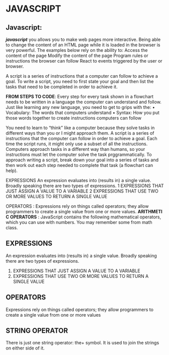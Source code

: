 # JAVASCRIPT
## Javascript:
**_javascript_** you allows you to make web pages more interactive. Being able to change the content of an HTML page while it is loaded in the browser is very powerful. The examples below rely on the ability to: Access the content of the page Modify the content of the page Program rules or instructions the browser can follow React to events triggered by the user or browser.

A script is a series of instructions that a computer can follow to achieve a goal. To write a script, you need to first state your goal and then list the tasks that need to be completed in order to achieve it.

**FROM STEPS TO CODE**: Every step for every task shown in a flowchart needs to be written in a language the computer can understand and follow. Just like learning any new language, you need to get to grips with the: • Vocabulary: The words that computers understand • Syntax: How you put those words together to create instructions computers can follow

You need to learn to “think” like a computer because they solve tasks in different ways than you or I might approach them. A script is a series of instructions that the computer can follow in order to achieve a goal. Each time the script runs, it might only use a subset of all the instructions. Computers approach tasks in a different way than humans, so your instructions must let the computer solve the task prggrammatically. To approach writing a script, break down your goal into a series of tasks and then work out each step needed to complete that task (a flowchart can help).

EXPRESSIONS An expression evaluates into (results in) a single value. Broadly speaking there are two types of expressions. 1 EXPRESSIONS THAT JUST ASSIGN A VALUE TO A VARIABLE 2 EXPRESSIONS THAT USE TWO OR MORE VALUES TO RETURN A SINGLE VALUE

OPERATORS : Expressions rely on things called operators; they allow programmers to create a single value from one or more values. 
**ARITHMETI C OPERATORS** : JavaScript contains the following mathematical operators, which you can use with numbers. You may remember some from math class.
## EXPRESSIONS
An expression evaluates into (results in) a single value. Broadly speaking
there are two types of expressions.
1. EXPRESSIONS THAT JUST ASSIGN A
VALUE TO A VARIABLE
2. EXPRESSIONS THAT USE TWO OR
MORE VALUES TO RETURN A
SINGLE VALUE
## OPERATORS
Expressions rely on things called operators; they allow programmers to
create a single value from one or more values
## STRING OPERATOR
There is just one string operator: the+ symbol.
It is used to join the strings on either side of it.
